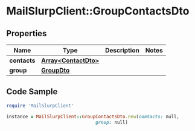# MailSlurpClient::GroupContactsDto

## Properties

Name | Type | Description | Notes
------------ | ------------- | ------------- | -------------
**contacts** | [**Array&lt;ContactDto&gt;**](ContactDto.md) |  | 
**group** | [**GroupDto**](GroupDto.md) |  | 

## Code Sample

```ruby
require 'MailSlurpClient'

instance = MailSlurpClient::GroupContactsDto.new(contacts: null,
                                 group: null)
```


